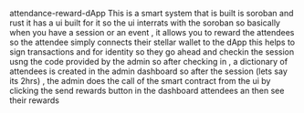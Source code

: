 attendance-reward-dApp
This is a smart system that is built is soroban and rust 
it has a ui built for it so the ui interrats with the soroban 
so basically when you have a session or an event , it allows you to reward the attendees 
so the attendee simply connects their stellar wallet to the dApp
this helps to sign transactions and for identity 
so they go ahead and checkin the session usng the code provided by the admin 
so after checking in , a dictionary of attendees is created in the admin dashboard 
so after the session (lets say its 2hrs) , the admin does the call of the smart contract from the ui by clicking the send rewards button in the dashboard
attendees an then see their rewards
